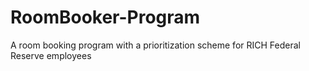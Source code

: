 # RoomBooker-Program
A room booking program with a prioritization scheme for RICH Federal Reserve employees
